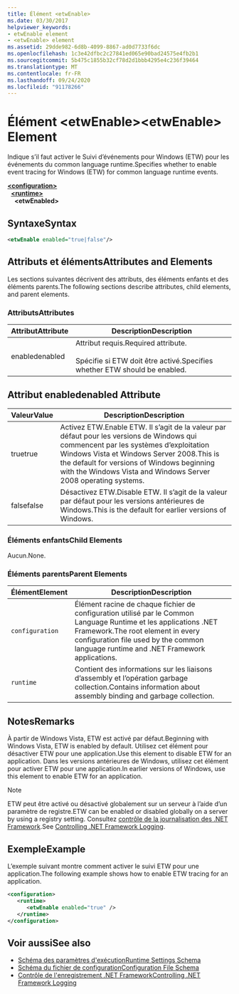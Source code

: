 ```yaml
---
title: Élément <etwEnable>
ms.date: 03/30/2017
helpviewer_keywords:
- etwEnable element
- <etwEnable> element
ms.assetid: 29dde982-6d8b-4099-8867-ad0d7733f6dc
ms.openlocfilehash: 1c3e42dfbc2c27841ed065e90bad24575e4fb2b1
ms.sourcegitcommit: 5b475c1855b32cf78d2d1bbb4295e4c236f39464
ms.translationtype: MT
ms.contentlocale: fr-FR
ms.lasthandoff: 09/24/2020
ms.locfileid: "91178266"
---
```

# <a name="etwenable-element"></a><span data-ttu-id="cbcbb-102">Élément \<etwEnable></span><span class="sxs-lookup"><span data-stu-id="cbcbb-102">\<etwEnable> Element</span></span>

<span data-ttu-id="cbcbb-103">Indique s’il faut activer le Suivi d’événements pour Windows (ETW) pour les événements du common language runtime.</span><span class="sxs-lookup"><span data-stu-id="cbcbb-103">Specifies whether to enable event tracing for Windows (ETW) for common language runtime events.</span></span>  
  
[**\<configuration>**](../configuration-element.md)\
&nbsp;&nbsp;[**\<runtime>**](runtime-element.md)\
&nbsp;&nbsp;&nbsp;&nbsp;**\<etwEnabled>**  
  
## <a name="syntax"></a><span data-ttu-id="cbcbb-104">Syntaxe</span><span class="sxs-lookup"><span data-stu-id="cbcbb-104">Syntax</span></span>  
  
```xml  
<etwEnable enabled="true|false"/>  
```  
  
## <a name="attributes-and-elements"></a><span data-ttu-id="cbcbb-105">Attributs et éléments</span><span class="sxs-lookup"><span data-stu-id="cbcbb-105">Attributes and Elements</span></span>  

 <span data-ttu-id="cbcbb-106">Les sections suivantes décrivent des attributs, des éléments enfants et des éléments parents.</span><span class="sxs-lookup"><span data-stu-id="cbcbb-106">The following sections describe attributes, child elements, and parent elements.</span></span>  
  
### <a name="attributes"></a><span data-ttu-id="cbcbb-107">Attributs</span><span class="sxs-lookup"><span data-stu-id="cbcbb-107">Attributes</span></span>  
  
|<span data-ttu-id="cbcbb-108">Attribut</span><span class="sxs-lookup"><span data-stu-id="cbcbb-108">Attribute</span></span>|<span data-ttu-id="cbcbb-109">Description</span><span class="sxs-lookup"><span data-stu-id="cbcbb-109">Description</span></span>|  
|---------------|-----------------|  
|<span data-ttu-id="cbcbb-110">enabled</span><span class="sxs-lookup"><span data-stu-id="cbcbb-110">enabled</span></span>|<span data-ttu-id="cbcbb-111">Attribut requis.</span><span class="sxs-lookup"><span data-stu-id="cbcbb-111">Required attribute.</span></span><br /><br /> <span data-ttu-id="cbcbb-112">Spécifie si ETW doit être activé.</span><span class="sxs-lookup"><span data-stu-id="cbcbb-112">Specifies whether ETW should be enabled.</span></span>|  
  
## <a name="enabled-attribute"></a><span data-ttu-id="cbcbb-113">Attribut enabled</span><span class="sxs-lookup"><span data-stu-id="cbcbb-113">enabled Attribute</span></span>  
  
|<span data-ttu-id="cbcbb-114">Valeur</span><span class="sxs-lookup"><span data-stu-id="cbcbb-114">Value</span></span>|<span data-ttu-id="cbcbb-115">Description</span><span class="sxs-lookup"><span data-stu-id="cbcbb-115">Description</span></span>|  
|-----------|-----------------|  
|<span data-ttu-id="cbcbb-116">true</span><span class="sxs-lookup"><span data-stu-id="cbcbb-116">true</span></span>|<span data-ttu-id="cbcbb-117">Activez ETW.</span><span class="sxs-lookup"><span data-stu-id="cbcbb-117">Enable ETW.</span></span> <span data-ttu-id="cbcbb-118">Il s’agit de la valeur par défaut pour les versions de Windows qui commencent par les systèmes d’exploitation Windows Vista et Windows Server 2008.</span><span class="sxs-lookup"><span data-stu-id="cbcbb-118">This is the default for versions of Windows beginning with the Windows Vista and Windows Server 2008 operating systems.</span></span>|  
|<span data-ttu-id="cbcbb-119">false</span><span class="sxs-lookup"><span data-stu-id="cbcbb-119">false</span></span>|<span data-ttu-id="cbcbb-120">Désactivez ETW.</span><span class="sxs-lookup"><span data-stu-id="cbcbb-120">Disable ETW.</span></span> <span data-ttu-id="cbcbb-121">Il s’agit de la valeur par défaut pour les versions antérieures de Windows.</span><span class="sxs-lookup"><span data-stu-id="cbcbb-121">This is the default for earlier versions of Windows.</span></span>|  
  
### <a name="child-elements"></a><span data-ttu-id="cbcbb-122">Éléments enfants</span><span class="sxs-lookup"><span data-stu-id="cbcbb-122">Child Elements</span></span>  

 <span data-ttu-id="cbcbb-123">Aucun.</span><span class="sxs-lookup"><span data-stu-id="cbcbb-123">None.</span></span>  
  
### <a name="parent-elements"></a><span data-ttu-id="cbcbb-124">Éléments parents</span><span class="sxs-lookup"><span data-stu-id="cbcbb-124">Parent Elements</span></span>  
  
|<span data-ttu-id="cbcbb-125">Élément</span><span class="sxs-lookup"><span data-stu-id="cbcbb-125">Element</span></span>|<span data-ttu-id="cbcbb-126">Description</span><span class="sxs-lookup"><span data-stu-id="cbcbb-126">Description</span></span>|  
|-------------|-----------------|  
|`configuration`|<span data-ttu-id="cbcbb-127">Élément racine de chaque fichier de configuration utilisé par le Common Language Runtime et les applications .NET Framework.</span><span class="sxs-lookup"><span data-stu-id="cbcbb-127">The root element in every configuration file used by the common language runtime and .NET Framework applications.</span></span>|  
|`runtime`|<span data-ttu-id="cbcbb-128">Contient des informations sur les liaisons d’assembly et l’opération garbage collection.</span><span class="sxs-lookup"><span data-stu-id="cbcbb-128">Contains information about assembly binding and garbage collection.</span></span>|  
  
## <a name="remarks"></a><span data-ttu-id="cbcbb-129">Notes</span><span class="sxs-lookup"><span data-stu-id="cbcbb-129">Remarks</span></span>  

 <span data-ttu-id="cbcbb-130">À partir de Windows Vista, ETW est activé par défaut.</span><span class="sxs-lookup"><span data-stu-id="cbcbb-130">Beginning with Windows Vista, ETW is enabled by default.</span></span> <span data-ttu-id="cbcbb-131">Utilisez cet élément pour désactiver ETW pour une application.</span><span class="sxs-lookup"><span data-stu-id="cbcbb-131">Use this element to disable ETW for an application.</span></span> <span data-ttu-id="cbcbb-132">Dans les versions antérieures de Windows, utilisez cet élément pour activer ETW pour une application.</span><span class="sxs-lookup"><span data-stu-id="cbcbb-132">In earlier versions of Windows, use this element to enable ETW for an application.</span></span>  
  
> [!NOTE]
> <span data-ttu-id="cbcbb-133">ETW peut être activé ou désactivé globalement sur un serveur à l’aide d’un paramètre de registre.</span><span class="sxs-lookup"><span data-stu-id="cbcbb-133">ETW can be enabled or disabled globally on a server by using a registry setting.</span></span> <span data-ttu-id="cbcbb-134">Consultez [contrôle de la journalisation des .NET Framework](../../../performance/controlling-logging.md).</span><span class="sxs-lookup"><span data-stu-id="cbcbb-134">See [Controlling .NET Framework Logging](../../../performance/controlling-logging.md).</span></span>  
  
## <a name="example"></a><span data-ttu-id="cbcbb-135">Exemple</span><span class="sxs-lookup"><span data-stu-id="cbcbb-135">Example</span></span>  

 <span data-ttu-id="cbcbb-136">L’exemple suivant montre comment activer le suivi ETW pour une application.</span><span class="sxs-lookup"><span data-stu-id="cbcbb-136">The following example shows how to enable ETW tracing for an application.</span></span>  
  
```xml  
<configuration>  
   <runtime>  
      <etwEnable enabled="true" />  
   </runtime>  
</configuration>  
```  
  
## <a name="see-also"></a><span data-ttu-id="cbcbb-137">Voir aussi</span><span class="sxs-lookup"><span data-stu-id="cbcbb-137">See also</span></span>

- [<span data-ttu-id="cbcbb-138">Schéma des paramètres d'exécution</span><span class="sxs-lookup"><span data-stu-id="cbcbb-138">Runtime Settings Schema</span></span>](index.md)
- [<span data-ttu-id="cbcbb-139">Schéma du fichier de configuration</span><span class="sxs-lookup"><span data-stu-id="cbcbb-139">Configuration File Schema</span></span>](../index.md)
- [<span data-ttu-id="cbcbb-140">Contrôle de l'enregistrement .NET Framework</span><span class="sxs-lookup"><span data-stu-id="cbcbb-140">Controlling .NET Framework Logging</span></span>](../../../performance/controlling-logging.md)
